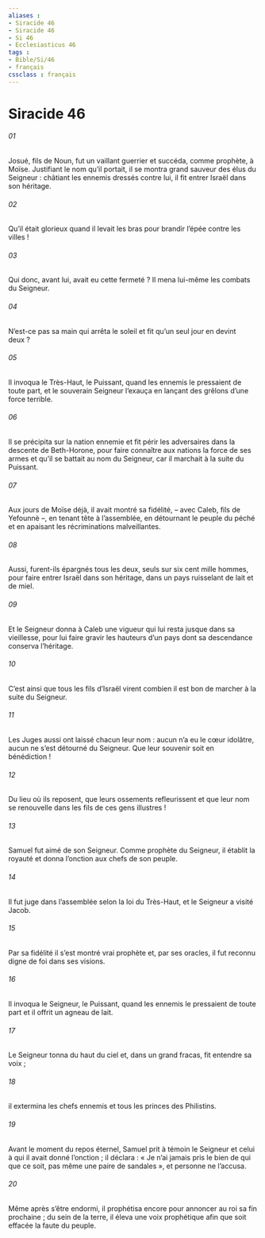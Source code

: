 ```yaml
---
aliases : 
- Siracide 46
- Siracide 46
- Si 46
- Ecclesiasticus 46
tags : 
- Bible/Si/46
- français
cssclass : français
---
```


# Siracide 46

###### 01
Josué, fils de Noun, fut un vaillant guerrier
et succéda, comme prophète, à Moïse.
Justifiant le nom qu’il portait,
il se montra grand sauveur des élus du Seigneur :
châtiant les ennemis dressés contre lui,
il fit entrer Israël dans son héritage.
###### 02
Qu’il était glorieux quand il levait les bras
pour brandir l’épée contre les villes !
###### 03
Qui donc, avant lui, avait eu cette fermeté ?
Il mena lui-même les combats du Seigneur.
###### 04
N’est-ce pas sa main qui arrêta le soleil
et fit qu’un seul jour en devint deux ?
###### 05
Il invoqua le Très-Haut, le Puissant,
quand les ennemis le pressaient de toute part,
et le souverain Seigneur l’exauça
en lançant des grêlons d’une force terrible.
###### 06
Il se précipita sur la nation ennemie
et fit périr les adversaires dans la descente de Beth-Horone,
pour faire connaître aux nations la force de ses armes
et qu’il se battait au nom du Seigneur,
car il marchait à la suite du Puissant.
###### 07
Aux jours de Moïse déjà, il avait montré sa fidélité,
– avec Caleb, fils de Yefounnè –,
en tenant tête à l’assemblée,
en détournant le peuple du péché
et en apaisant les récriminations malveillantes.
###### 08
Aussi, furent-ils épargnés tous les deux,
seuls sur six cent mille hommes,
pour faire entrer Israël dans son héritage,
dans un pays ruisselant de lait et de miel.
###### 09
Et le Seigneur donna à Caleb
une vigueur qui lui resta jusque dans sa vieillesse,
pour lui faire gravir les hauteurs d’un pays
dont sa descendance conserva l’héritage.
###### 10
C’est ainsi que tous les fils d’Israël virent
combien il est bon de marcher à la suite du Seigneur.
###### 11
Les Juges aussi ont laissé chacun leur nom :
aucun n’a eu le cœur idolâtre,
aucun ne s’est détourné du Seigneur.
Que leur souvenir soit en bénédiction !
###### 12
Du lieu où ils reposent, que leurs ossements refleurissent
et que leur nom se renouvelle
dans les fils de ces gens illustres !
###### 13
Samuel fut aimé de son Seigneur.
Comme prophète du Seigneur, il établit la royauté
et donna l’onction aux chefs de son peuple.
###### 14
Il fut juge dans l’assemblée selon la loi du Très-Haut,
et le Seigneur a visité Jacob.
###### 15
Par sa fidélité il s’est montré vrai prophète
et, par ses oracles, il fut reconnu digne de foi dans ses visions.
###### 16
Il invoqua le Seigneur, le Puissant,
quand les ennemis le pressaient de toute part
et il offrit un agneau de lait.
###### 17
Le Seigneur tonna du haut du ciel
et, dans un grand fracas, fit entendre sa voix ;
###### 18
il extermina les chefs ennemis
et tous les princes des Philistins.
###### 19
Avant le moment du repos éternel,
Samuel prit à témoin le Seigneur
et celui à qui il avait donné l’onction ;
il déclara :
« Je n’ai jamais pris le bien de qui que ce soit,
pas même une paire de sandales »,
et personne ne l’accusa.
###### 20
Même après s’être endormi, il prophétisa encore
pour annoncer au roi sa fin prochaine ;
du sein de la terre, il éleva une voix prophétique
afin que soit effacée la faute du peuple.
